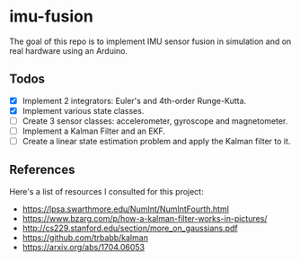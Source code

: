 # imu-fusion

The goal of this repo is to implement IMU sensor fusion in simulation and on real hardware using an Arduino.

## Todos

- [x] Implement 2 integrators: Euler's and 4th-order Runge-Kutta.
- [x] Implement various state classes.
- [ ] Create 3 sensor classes: accelerometer, gyroscope and magnetometer.
- [ ] Implement a Kalman Filter and an EKF.
- [ ] Create a linear state estimation problem and apply the Kalman filter to it.

## References

Here's a list of resources I consulted for this project:

- https://lpsa.swarthmore.edu/NumInt/NumIntFourth.html
- https://www.bzarg.com/p/how-a-kalman-filter-works-in-pictures/
- http://cs229.stanford.edu/section/more_on_gaussians.pdf
- https://github.com/trbabb/kalman
- https://arxiv.org/abs/1704.06053
